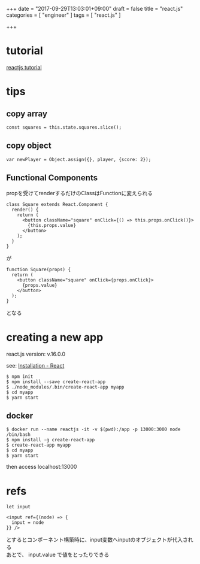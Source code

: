 +++
date = "2017-09-29T13:03:01+09:00"
draft = false
title = "react.js"
categories = [ "engineer" ]
tags = [ "react.js" ]

+++

# tutorial

[reactjs tutorial](https://reactjs.org/tutorial/tutorial.html)

# tips

## copy array

```
const squares = this.state.squares.slice();
```

## copy object

```
var newPlayer = Object.assign({}, player, {score: 2});
```

## Functional Components

propを受けてrenderするだけのClassはFunctionに変えられる

```
class Square extends React.Component {
  render() {
    return (
      <button className="square" onClick={() => this.props.onClick()}>
        {this.props.value}
      </button>
    );
  }
}
```

が

```
function Square(props) {
  return (
    <button className="square" onClick={props.onClick}>
      {props.value}
    </button>
  );
}
```

となる

# creating a new app

react.js version: v.16.0.0  

see: [Installation \- React](https://facebook.github.io/react/docs/installation.html#creating-a-new-application)

```
$ npm init
$ npm install --save create-react-app
$ ./node_modules/.bin/create-react-app myapp
$ cd myapp
$ yarn start
```

## docker

```
$ docker run --name reactjs -it -v $(pwd):/app -p 13000:3000 node /bin/bash
$ npm install -g create-react-app
$ create-react-app myapp
$ cd myapp
$ yarn start
```

then access localhost:13000  

# refs

```
let input

<input ref={(node) => {
  input = node
}} />
```

とするとコンポーネント構築時に、input変数へinputのオブジェクトが代入される  
あとで、 input.value で値をとったりできる  




